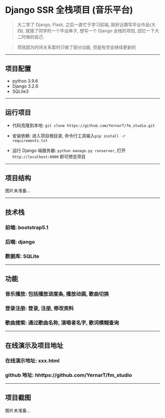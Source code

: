 # Django SSR 全栈项目 (音乐平台)

> 大二学了 Django, Flask, 之后一直忙于学习前端, 刚好近期写毕业作品(大四), 就接了同学的一个毕设单子, 想写一个 Django 全栈的项目, 回忆一下大二时候的自己.

> 项目因为时间关系暂时只做了部分功能, 但是有空会继续更新的

---

## 项目配置

- python 3.9.6
- Django 3.2.6
- SQLite3

---

## 运行项目

- 代码克隆到本地: `git clone https://github.com/YernarT/fm_studio.git`

- 安装依赖: 进入项目根目录, 命令行工具输入`pip install -r requirements.txt`

- 运行 Django 端服务器: `python manage.py runserver`, 打开`http://localhost:8000` 即可预览项目

---

## 项目结构

图片未准备...

---

## 技术栈

### 前端: bootstrap5.1

### 后端: django

### 数据库: SQLite

---

## 功能

### 音乐播放: 包括播放进度条, 播放动画, 歌曲切换

### 登录注册: 登录, 注册, 修改资料

### 歌曲搜索: 通过歌曲名称, 演唱者名字, 歌词模糊查询

---

## 在线演示及项目地址

### 在线演示地址: xxx.html

### github 地址: hhttps://github.com/YernarT/fm_studio

---

## 项目截图

图片未准备...
